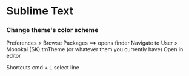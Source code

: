 <h1>Sublime Text</h1>

<h3>Change theme's color scheme</h3>
Preferences > Browse Packages ==> opens finder
Navigate to User > Monokai (SK).tmTheme (or whatever them you currently have)
Open in editor

Shortcuts
cmd + L     select line